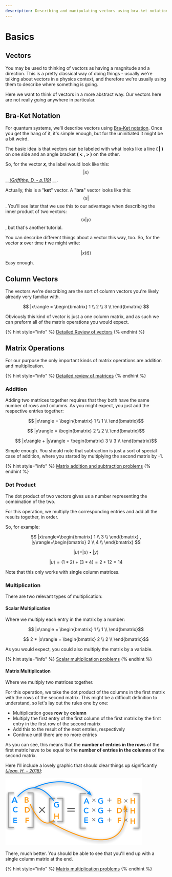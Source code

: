 ```yaml
---
description: Describing and manipulating vectors using bra-ket notation.
---
```


# Basics

## Vectors

You may be used to thinking of vectors as having a magnitude and a direction. This is a pretty classical way of doing things - usually we're talking about vectors in a physics context, and therefore we're usually using them to describe where something is going.

Here we want to think of vectors in a more abstract way. Our vectors here are not really _going_ anywhere in particular. 

## Bra-Ket Notation

For quantum systems, we'll describe vectors using [Bra-Ket notation](https://en.wikipedia.org/wiki/Bra%E2%80%93ket_notation). Once you get the hang of it, it's simple enough, but for the uninitiated it might be a bit weird.

The basic idea is that vectors can be labeled with what looks like a line **\( \| \)** on one side and an angle bracket **\( &lt; , &gt; \)** on the other. 

So, for the vector _**x**,_ the label would look like this: $$ |x \rangle$$\_\_[_\(Griffiths, D. - p.119\)_](../untitled-1.md#bra-ket-notation) __. 

Actually, this is a "**ket**" vector. A "**bra**" vector looks like this: $$ \langle x| $$. You'll see later that we use this to our advantage when describing the inner product of two vectors: $$ \langle x|y \rangle$$, but that's another tutorial.

You can describe different things about a vector this way, too. So, for the vector _**x**_ over time _**t**_ we might write:

$$
|x (t) \rangle
$$

Easy enough.

## Column Vectors

The vectors we're describing are the sort of column vectors you're likely already very familiar with.

$$
|x\rangle = \begin{bmatrix}
1 \\
2 \\
3 \\
\end{bmatrix}
$$

Obviously this kind of vector is just a one column matrix, and as such we can preform all of the matrix operations you would expect.

{% hint style="info" %}
[Detailed Review of vectors](https://www.khanacademy.org/math/linear-algebra/vectors-and-spaces/vectors/v/vector-introduction-linear-algebra)
{% endhint %}

## Matrix Operations

For our purpose the only important kinds of matrix operations are addition and multiplication.

{% hint style="info" %}
[Detailed review of matrices](https://www.khanacademy.org/math/precalculus/x9e81a4f98389efdf:matrices/x9e81a4f98389efdf:mat-intro/v/introduction-to-the-matrix)
{% endhint %}

### Addition

Adding two matrices together requires that they both have the same number of rows and columns. As you might expect, you just add the respective entries together: 

$$ |x\rangle = \begin{bmatrix} 1 \\ 1 \\ \end{bmatrix}$$

$$ |y\rangle = \begin{bmatrix} 2 \\ 2 \\ \end{bmatrix}$$

$$ |x\rangle + |y\rangle = \begin{bmatrix} 3 \\ 3 \\ \end{bmatrix}$$

Simple enough. You should note that subtraction is just a sort of special case of addition, where you started by multiplying the second matrix by -1.

{% hint style="info" %}
[Matrix addition and subtraction problems](https://www.khanacademy.org/math/precalculus/x9e81a4f98389efdf:matrices/x9e81a4f98389efdf:adding-and-subtracting-matrices/e/matrix_addition_and_subtraction)
{% endhint %}

### Dot Product

The dot product of two vectors gives us a number representing the combination of the two.

For this operation, we multiply the corresponding entries and add all the results together, in order. 

So, for example:

$$
|x\rangle=\begin{bmatrix} 1 \\ 3 \\ \end{bmatrix} , |y\rangle=\begin{bmatrix} 2 \\ 4 \\ \end{bmatrix}
$$

$$
|u\rangle=|x\rangle \bullet |y\rangle
$$

$$
|u\rangle=(1*2) + (3*4) = 2+12=14
$$

Note that this only works with single column matrices.

### Multiplication

There are two relevant types of multiplication: 

#### Scalar Multiplication

Where we multiply each entry in the matrix by a number:

$$ |x\rangle = \begin{bmatrix} 1 \\ 1 \\ \end{bmatrix}$$

$$ 2 * |x\rangle = \begin{bmatrix} 2 \\ 2 \\ \end{bmatrix}$$

As you would expect, you could also multiply the matrix by a variable.

{% hint style="info" %}
[Scalar multiplication problems](https://www.khanacademy.org/math/precalculus/x9e81a4f98389efdf:matrices/x9e81a4f98389efdf:multiplying-matrices-by-scalars/e/scalar_matrix_multiplication)
{% endhint %}

#### Matrix Multiplication

Where we multiply two matrices together.

For this operation, we take the dot product of the columns in the first matrix with the rows of the second matrix. This might be a difficult definition to understand, so let's lay out the rules one by one:

* Multiplication goes **row** by **column**
* Multiply the first entry of the first column of the first matrix by the first entry in the first row of the second matrix
* Add this to the result of the next entries, respectively
* Continue until there are no more entries

As you can see, this means that the **number of entries in the rows** of the first matrix have to be equal to the **number of entries in the columns** of the second matrix.

Here I'll include a lovely graphic that should clear things up significantly [_\(Jean, H. - 2018\)_](../untitled-1.md#matrix-multiplication-image):

![Matrix multiplication](../.gitbook/assets/dot-product.png)

There, much better. You should be able to see that you'll end up with a single column matrix at the end.

{% hint style="info" %}
[Matrix multiplication problems](https://www.khanacademy.org/math/precalculus/x9e81a4f98389efdf:matrices/x9e81a4f98389efdf:multiplying-matrices-by-matrices/e/multiplying_a_matrix_by_a_matrix)
{% endhint %}



